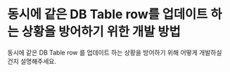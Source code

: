 # 동시에 같은 DB Table row를 업데이트 하는 상황을 방어하기 위한 개발 방법

동시에 같은 DB Table row 를 업데이트 하는 상황을 방어하기 위해 어떻게 개발하실 건지 설명해주세요.
